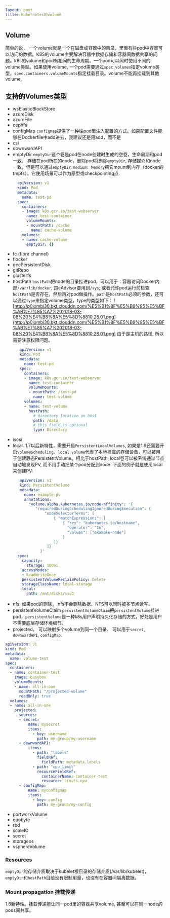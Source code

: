 ```yaml
---
layout: post
title: Kubernetes的volume
---
```


## Volume
简单的说， 一个volume就是一个在磁盘或容器中的目录，里面有些pod中容器可以访问的数据。K8S的volume主要解决容器中数据存储和容器间数据共享的问题。k8s的volume和pod有相同的生命周期。一个pod可以同时使用不同的volume类型。如果使用volume, 一个pod需要通过`spec.volumes`指定volume类型，`spec.containers.volumeMounts`指定挂载目录。volume不能再挂载到其他volume,


## 支持的Volumes类型
- wsElasticBlockStore
- azureDisk
- azureFile
- cephfs
- configMap
  `configMap`提供了一种往pod里注入配置的方式。如果配置文件能够在Dockerfile中add进去，我建议还是用add，而不是
- csi
- downwardAPI
- emptyDir
  `emptyDir`这个卷是pod在node创建时生成的空卷，生命周期和pod一致， 存储在pod所在的node，删除pod将删除`emptyDir`, 存储媒介和node一致，但是可以通过`emptyDir.medium: Memory`把它mount到内存（docker的tmpfs）。它使用场景可以作为原型或checkpointing点.
  ```yaml
    apiVersion: v1
    kind: Pod
    metadata:
      name: test-pd
    spec:
      containers:
      - image: k8s.gcr.io/test-webserver
        name: test-container
        volumeMounts:
        - mountPath: /cache
          name: cache-volume
      volumes:
      - name: cache-volume
        emptyDir: {}
  ```
- fc (fibre channel)
- flocker
- gcePersistentDisk
- gitRepo
- glusterfs
- hostPath
  `hostPath`把node的目录挂进pod，可以用于：容器访问Docker内部`/var/lib/docker`; 跑cAdvisor要用到`/sys`; 或者允许pod运行前检查`hostPath`是否存在，然后再对pod做操作。`path`是`hostPath`必须的参数，还可以通过`type`来指定volume类型，type的类型如下：
  ![http://p0iombi30.bkt.clouddn.com/%E5%B1%8F%E5%B9%95%E5%BF%AB%E7%85%A7%202018-03-08%20%E4%B8%8A%E5%8D%8810.28.01.png](http://p0iombi30.bkt.clouddn.com/%E5%B1%8F%E5%B9%95%E5%BF%AB%E7%85%A7%202018-03-08%20%E4%B8%8A%E5%8D%8810.28.01.png)
  由于是主机的路径, 所以需要注意权限问题。
  ```yaml
     apiVersion: v1
     kind: Pod
     metadata:
       name: test-pd
     spec:
       containers:
       - image: k8s.gcr.io/test-webserver
         name: test-container
         volumeMounts:
         - mountPath: /test-pd
           name: test-volume
       volumes:
       - name: test-volume
         hostPath:
           # directory location on host
           path: /data
           # this field is optional
           type: Directory
  ```
- iscsi
- local. 1.7以后新特性，需要开启`PersistentLocalVolumes`, 如果是1.9还需要开启`VolumeScheduling`。`local volume`代表了本地挂载的存储设备，可以被用于创建静态PersistentVolume。相比于hostPath, local卷可以被系统通过节点自动地发现PV, 而不用手动把某个pod分配到node. 下面的例子就是使用local来创建PV:
  ```yaml
     apiVersion: v1
     kind: PersistentVolume
     metadata:
       name: example-pv
       annotations:
         "volume.alpha.kubernetes.io/node-affinity": '{
            "requiredDuringSchedulingIgnoredDuringExecution": {
                "nodeSelectorTerms": [
                    { "matchExpressions": [
                        { "key": "kubernetes.io/hostname",
                          "operator": "In",
                          "values": ["example-node"]
                        }
                    ]}
                 ]}
              }'
    spec:
      capacity:
        storage: 100Gi
      accessModes:
      - ReadWriteOnce
      persistentVolumeReclaimPolicy: Delete
      storageClassName: local-storage
      local:
        path: /mnt/disks/ssd1
  ```
- nfs. 如果pod的删除， nfs不会删除数据。NFS可以同时被多节点读写。
- persistentVolumeClaim
  `persistentVolumeClaim`把`persistentVolume`挂进pod，`persistentVolume`是一种k8s用户声明持久化存储的方式，好处是用户不需要底层存储环境细节。
- projected， 可以映射多个volume到同一个目录。 可以用于`secret`, `downwardAPI`, `configMap`.
```yaml
apiVersion: v1
kind: Pod
metadata:
  name: volume-test
spec:
  containers:
  - name: container-test
    image: busybox
    volumeMounts:
    - name: all-in-one
      mountPath: "/projected-volume"
      readOnly: true
  volumes:
  - name: all-in-one
    projected:
      sources:
      - secret:
          name: mysecret
          items:
            - key: username
              path: my-group/my-username
      - downwardAPI:
          items:
            - path: "labels"
              fieldRef:
                fieldPath: metadata.labels
            - path: "cpu_limit"
              resourceFieldRef:
                containerName: container-test
                resource: limits.cpu
      - configMap:
          name: myconfigmap
          items:
            - key: config
              path: my-group/my-config
```
- portworxVolume
- quobyte
- rbd
- scaleIO
- secret
- storageos
- vsphereVolume

### Resources
`emptyDir`的存储介质取决于kubelet根目录的存储介质(/var/lib/kubelet)， `emptyDir`和`hostPath`目前没有限制用量，也没有在容器间隔离数据。

### Mount propagation 挂载传递
1.8新特性。挂载传递能让同一pod里的容器共享volume, 甚至可以在同一node的pods间共享。



